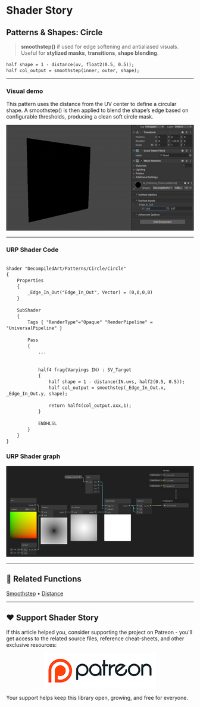 # Shader Story

## Patterns & Shapes: Circle

> **smoothstep()** if used for edge softening and antialiased visuals. Useful for **stylized masks**, **transitions**, **shape blending**.



```hlsl
half shape = 1 - distance(uv, float2(0.5, 0.5));
half col_output = smoothstep(inner, outer, shape);
```
---

### Visual demo
This pattern uses the distance from the UV center to define a circular shape. A smoothstep() is then applied to blend the shape’s edge based on configurable thresholds, producing a clean soft circle mask.

<p align="center">
<img src="https://github.com/DeGGeD/ShaderStory/blob/main/Resources/Images/Chapters/Patterns/DA_Patterns_Circle_Demo_01.gif" alt="Shader Story: Patterns - Circle" title="Shader Story: Patterns - Circle">
</p>

---
### URP Shader Code

```hlsl

Shader "DecompiledArt/Patterns/Circle/Circle"
{
    Properties
    {
        _Edge_In_Out("Edge_In_Out", Vector) = (0,0,0,0)
    }

    SubShader
    {
        Tags { "RenderType"="Opaque" "RenderPipeline" = "UniversalPipeline" }

        Pass
        {            
            ...
            

            half4 frag(Varyings IN) : SV_Target
            {
                half shape = 1 - distance(IN.uvs, half2(0.5, 0.5));
                half col_output = smoothstep(_Edge_In_Out.x, _Edge_In_Out.y, shape);

                return half4(col_output.xxx,1);
            }

            ENDHLSL
        }
    }
}

```


### URP Shader graph
<p align="center">
<img src="https://github.com/DeGGeD/ShaderStory/blob/main/Resources/Images/Chapters/Patterns/DA_Patterns_Circle_Graph_01.png" alt="Shader Story: Patterns - Circle" title="Shader Story: Patterns - Circle">
</p>

---

## 🔗 Related Functions

[Smoothstep](https://github.com/DeGGeD/ShaderStory/blob/main/Chapters/CommonFunctions/Smoothstep.md) • [Distance](https://github.com/DeGGeD/ShaderStory/blob/main/Chapters/CommonFunctions/Distance.md)

---

## ❤️ Support Shader Story

If this article helped you, consider supporting the project on Patreon - you'll get access to the related source files, reference cheat-sheets, and other exclusive resources:

<p align="center">
  <a href="https://www.patreon.com/decompiled_art" target="_blank">
    <img src="https://github.com/DeGGeD/ShaderStory/blob/main/Resources/Images/Github/ShaderStory_Github_Patreon.jpg" alt="DecompiledArt on Patreon">
  </a>
</p>

Your support helps keep this library open, growing, and free for everyone.
